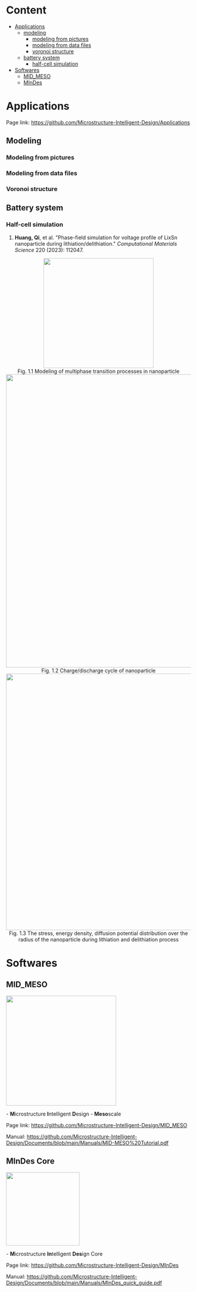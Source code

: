 # Content
- [Applications](#applications)
  - [modeling](#modeling)
    - [modeling from pictures](#modeling-from-pictures)
    - [modeling from data files](#modeling-from-data-files)
    - [voronoi structure](#voronoi-structure)
  - [battery system](#battery-system)
    - [half-cell simulation](#half-cell-simulation)
- [Softwares](#code-repository)
  - [MID_MESO](#mid_meso)
  - [MInDes](#mindes)
# Applications
Page link: https://github.com/Microstructure-Intelligent-Design/Applications
## Modeling
### Modeling from pictures
### Modeling from data files
### Voronoi structure
## Battery system
### Half-cell simulation
1. **Huang, Qi**, et al. "Phase-field simulation for voltage profile of LixSn nanoparticle during lithiation/delithiation." *Computational Materials Science* 220 (2023): 112047.

<div align=center>
<img src="https://github.com/hq5088028/MInDes/blob/main/guide/Publications/figures/nanoparticle.jpg" width="300px">
</div>
<div align=center>
Fig. 1.1 Modeling of multiphase transition processes in nanoparticle

</div>
<div align=center>
<img src="https://github.com/hq5088028/MInDes/blob/main/guide/Publications/figures/cycling.jpg" width="800px">
</div>
<div align=center>
Fig. 1.2 Charge/discharge cycle of nanoparticle

</div>
<div align=center>
<img src="https://github.com/hq5088028/MInDes/blob/main/guide/Publications/figures/data_distribution.jpg" width="700px">
</div>
<div align=center>
Fig. 1.3 The stress, energy density, diffusion potential distribution over the radius of the nanoparticle during lithiation and delithiation process
</div>

# Softwares
## MID_MESO
<div align=left>
<img src="https://github.com/Microstructure-Intelligent-Design/Documents/blob/main/Icon/MID_MESO_full.png" width="300px">
</div>

\- **M**icrostructure **I**ntelligent **D**esign - **Meso**scale

Page link: https://github.com/Microstructure-Intelligent-Design/MID_MESO

Manual: https://github.com/Microstructure-Intelligent-Design/Documents/blob/main/Manuals/MID-MESO%20Tutorial.pdf

## MInDes Core
<div align=left>
<img src="https://github.com/Microstructure-Intelligent-Design/Documents/blob/main/Icon/icon_full.png" width="200px">
</div>

\- **M**icrostructure **In**telligent **Des**ign Core

Page link: https://github.com/Microstructure-Intelligent-Design/MInDes

Manual: https://github.com/Microstructure-Intelligent-Design/Documents/blob/main/Manuals/MInDes_quick_guide.pdf